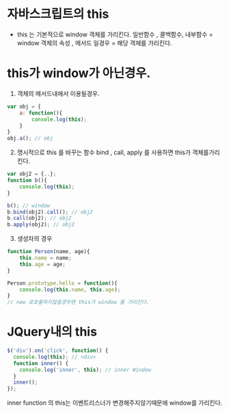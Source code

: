 # 자바스크립트의 this

* this 는 기본적으로 window 객체를 가리킨다.
일반함수 , 콜백함수, 내부함수 = window 
객체의 속성 , 메서드 일경우 = 해당 객체를 가리킨다.

# this가 window가 아닌경우.

1. 객체의 메서드내에서 이용될경우.
```javascript
var obj = {
    a: function(){
        console.log(this);
    }
}
obj.a(); // obj 
```
2. 명시적으로 this 를 바꾸는 함수 
bind , call, apply 를 사용하면 this가 객체를가리킨다.
```javascript
var obj2 = {..};
function b(){
    console.log(this);
}

b(); // window 
b.bind(obj2).call(); // obj2 
b.call(obj2); // obj2 
b.apply(obj2); // obj2 
```
3. 생성자의 경우 
```javascript
function Person(name, age){
    this.name = name;
    this.age = age;
}

Person.prototype.hello = function(){
    console.log(this.name, this.age);
}
// new 로호출하지않을경우엔 this가 window 를 가리킨다. 
```
# JQuery내의 this 
```javascript
$('div').on('click', function() {
  console.log(this); // <div>
  function inner() {
    console.log('inner', this); // inner Window
  }
  inner();
});
```
inner function 의 this는 이벤트리스너가 변경해주지않기때문에
window를 가리킨다.
